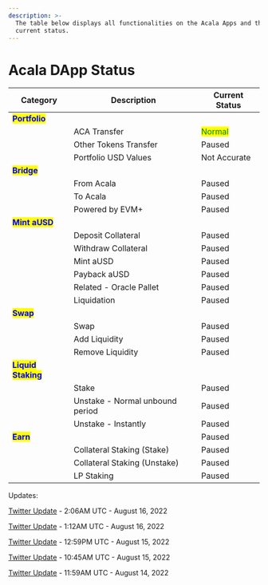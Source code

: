 ```yaml
---
description: >-
  The table below displays all functionalities on the Acala Apps and their
  current status.
---
```


# Acala DApp Status



| Category                                            | Description                     | Current Status                           |
| --------------------------------------------------- | ------------------------------- | ---------------------------------------- |
| <mark style="color:blue;">**Portfolio**</mark>      |                                 |                                          |
|                                                     | ACA Transfer                    | <mark style="color:green;">Normal</mark> |
|                                                     | Other Tokens Transfer           | Paused                                   |
|                                                     | Portfolio USD Values            | Not Accurate                             |
| <mark style="color:blue;">**Bridge**</mark>         |                                 |                                          |
|                                                     | From Acala                      | Paused                                   |
|                                                     | To Acala                        | Paused                                   |
|                                                     | Powered by EVM+                 | Paused                                   |
| <mark style="color:blue;">**Mint aUSD**</mark>      |                                 |                                          |
|                                                     | Deposit Collateral              | Paused                                   |
|                                                     | Withdraw Collateral             | Paused                                   |
|                                                     | Mint aUSD                       | Paused                                   |
|                                                     | Payback aUSD                    | Paused                                   |
|                                                     | Related - Oracle Pallet         | Paused                                   |
|                                                     | Liquidation                     | Paused                                   |
| <mark style="color:blue;">**Swap**</mark>           |                                 | <mark style="color:green;"></mark>       |
|                                                     | Swap                            | Paused                                   |
|                                                     | Add Liquidity                   | Paused                                   |
|                                                     | Remove Liquidity                | Paused                                   |
| <mark style="color:blue;">**Liquid Staking**</mark> |                                 |                                          |
|                                                     | Stake                           | Paused                                   |
|                                                     | Unstake - Normal unbound period | Paused                                   |
|                                                     | Unstake - Instantly             | Paused                                   |
| <mark style="color:blue;">**Earn**</mark>           |                                 | Paused                                   |
|                                                     | Collateral Staking (Stake)      | Paused                                   |
|                                                     | Collateral Staking (Unstake)    | Paused                                   |
|                                                     | LP Staking                      | Paused                                   |



Updates:

[Twitter Update](https://twitter.com/AcalaNetwork/status/1559360833087488001?s=20\&t=In-Pbhi\_9I\_Jh-a3CBWbZg) - 2:06AM UTC - August 16, 2022

[Twitter Update](https://twitter.com/AcalaNetwork/status/1559347386178224131?s=20\&t=In-Pbhi\_9I\_Jh-a3CBWbZg) - 1:12AM UTC - August 16, 2022

[Twitter Update](https://twitter.com/AcalaNetwork/status/1559162769122791425?s=20\&t=In-Pbhi\_9I\_Jh-a3CBWbZg) - 12:59PM UTC - August 15, 2022

[Twitter Update](https://twitter.com/AcalaNetwork/status/1559129241026977793?s=20\&t=In-Pbhi\_9I\_Jh-a3CBWbZg) - 10:45AM UTC - August 15, 2022

[Twitter Update](https://twitter.com/AcalaNetwork/status/1558785360670298112?s=20\&t=In-Pbhi\_9I\_Jh-a3CBWbZg) - 11:59AM UTC - August 14, 2022



